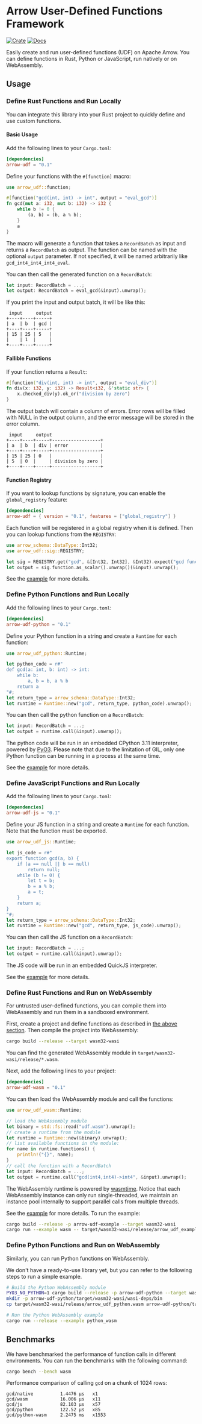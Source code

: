 # Arrow User-Defined Functions Framework

[![Crate](https://img.shields.io/crates/v/arrow-udf.svg)](https://crates.io/crates/arrow-udf)
[![Docs](https://docs.rs/arrow-udf/badge.svg)](https://docs.rs/arrow-udf)

Easily create and run user-defined functions (UDF) on Apache Arrow.
You can define functions in Rust, Python or JavaScript, run natively or on WebAssembly.

## Usage

### Define Rust Functions and Run Locally

You can integrate this library into your Rust project to quickly define and use custom functions.

#### Basic Usage

Add the following lines to your `Cargo.toml`:

```toml
[dependencies]
arrow-udf = "0.1"
```

Define your functions with the `#[function]` macro:

```rust
use arrow_udf::function;

#[function("gcd(int, int) -> int", output = "eval_gcd")]
fn gcd(mut a: i32, mut b: i32) -> i32 {
    while b != 0 {
        (a, b) = (b, a % b);
    }
    a
}
```

The macro will generate a function that takes a `RecordBatch` as input and returns a `RecordBatch` as output.
The function can be named with the optional `output` parameter.
If not specified, it will be named arbitrarily like `gcd_int4_int4_int4_eval`.

You can then call the generated function on a `RecordBatch`:

```rust
let input: RecordBatch = ...;
let output: RecordBatch = eval_gcd(&input).unwrap();
```

If you print the input and output batch, it will be like this:

```text
 input     output
+----+----+-----+
| a  | b  | gcd |
+----+----+-----+
| 15 | 25 | 5   |
|    | 1  |     |
+----+----+-----+
```

#### Fallible Functions

If your function returns a `Result`:

```rust
#[function("div(int, int) -> int", output = "eval_div")]
fn div(x: i32, y: i32) -> Result<i32, &'static str> {
    x.checked_div(y).ok_or("division by zero")
}
```

The output batch will contain a column of errors. Error rows will be filled with NULL in the output column,
and the error message will be stored in the error column.

```text
 input     output
+----+----+-----+------------------+
| a  | b  | div | error            |
+----+----+-----+------------------+
| 15 | 25 | 0   |                  |
| 5  | 0  |     | division by zero |
+----+----+-----+------------------+
```

#### Function Registry

If you want to lookup functions by signature, you can enable the `global_registry` feature:

```toml
[dependencies]
arrow-udf = { version = "0.1", features = ["global_registry"] }
```

Each function will be registered in a global registry when it is defined.
Then you can lookup functions from the `REGISTRY`:

```rust
use arrow_schema::DataType::Int32;
use arrow_udf::sig::REGISTRY;

let sig = REGISTRY.get("gcd", &[Int32, Int32], &Int32).expect("gcd function");
let output = sig.function.as_scalar().unwrap()(&input).unwrap();
```

See the [example](./arrow-udf/examples/rust.rs) for more details.

### Define Python Functions and Run Locally

Add the following lines to your `Cargo.toml`:

```toml
[dependencies]
arrow-udf-python = "0.1"
```

Define your Python function in a string and create a `Runtime` for each function:

```rust
use arrow_udf_python::Runtime;

let python_code = r#"
def gcd(a: int, b: int) -> int:
    while b:
        a, b = b, a % b
    return a
"#;
let return_type = arrow_schema::DataType::Int32;
let runtime = Runtime::new("gcd", return_type, python_code).unwrap();
```

You can then call the python function on a `RecordBatch`:

```rust
let input: RecordBatch = ...;
let output = runtime.call(&input).unwrap();
```

The python code will be run in an embedded CPython 3.11 interpreter, powered by [PyO3](pyo3.rs).
Please note that due to the limitation of GIL, only one Python function can be running in a process at the same time.

See the [example](./arrow-udf-python/examples/python.rs) for more details.

### Define JavaScript Functions and Run Locally

Add the following lines to your `Cargo.toml`:

```toml
[dependencies]
arrow-udf-js = "0.1"
```

Define your JS function in a string and create a `Runtime` for each function.
Note that the function must be exported.

```rust
use arrow_udf_js::Runtime;

let js_code = r#"
export function gcd(a, b) {
    if (a == null || b == null) 
        return null;
    while (b != 0) {
        let t = b;
        b = a % b;
        a = t;
    }
    return a;
}
"#;
let return_type = arrow_schema::DataType::Int32;
let runtime = Runtime::new("gcd", return_type, js_code).unwrap();
```

You can then call the JS function on a `RecordBatch`:

```rust
let input: RecordBatch = ...;
let output = runtime.call(&input).unwrap();
```

The JS code will be run in an embedded QuickJS interpreter.

See the [example](./arrow-udf-js/examples/js.rs) for more details.

### Define Rust Functions and Run on WebAssembly

For untrusted user-defined functions, you can compile them into WebAssembly and run them in a sandboxed environment.

First, create a project and define functions as described in [the above section](#define-rust-functions-and-run-locally).
Then compile the project into WebAssembly:

```sh
cargo build --release --target wasm32-wasi
```

You can find the generated WebAssembly module in `target/wasm32-wasi/release/*.wasm`.

Next, add the following lines to your project:

```toml
[dependencies]
arrow-udf-wasm = "0.1"
```

You can then load the WebAssembly module and call the functions:

```rust
use arrow_udf_wasm::Runtime;

// load the WebAssembly module
let binary = std::fs::read("udf.wasm").unwrap();
// create a runtime from the module
let runtime = Runtime::new(&binary).unwrap();
// list available functions in the module:
for name in runtime.functions() {
    println!("{}", name);
}
// call the function with a RecordBatch
let input: RecordBatch = ...;
let output = runtime.call("gcd(int4,int4)->int4", &input).unwrap();
```

The WebAssembly runtime is powered by [wasmtime](https://wasmtime.dev/). 
Notice that each WebAssembly instance can only run single-threaded, we maintain an instance pool internally to support parallel calls from multiple threads.

See the [example](./arrow-udf-wasm/examples/wasm.rs) for more details. To run the example:

```sh
cargo build --release -p arrow-udf-example --target wasm32-wasi
cargo run --example wasm -- target/wasm32-wasi/release/arrow_udf_example.wasm
```

### Define Python Functions and Run on WebAssembly

Similarly, you can run Python functions on WebAssembly.

We don't have a ready-to-use library yet, but you can refer to the following steps to run a simple example.

```sh
# Build the Python WebAssembly module
PYO3_NO_PYTHON=1 cargo build --release -p arrow-udf-python --target wasm32-wasi
mkdir -p arrow-udf-python/target/wasm32-wasi/wasi-deps/bin
cp target/wasm32-wasi/release/arrow_udf_python.wasm arrow-udf-python/target/wasm32-wasi/wasi-deps/bin/python.wasm

# Run the Python WebAssembly example
cargo run --release --example python_wasm
```

## Benchmarks

We have benchmarked the performance of function calls in different environments.
You can run the benchmarks with the following command:

```sh
cargo bench --bench wasm
```

Performance comparison of calling `gcd` on a chunk of 1024 rows:

```
gcd/native          1.4476 µs   x1
gcd/wasm            16.006 µs   x11
gcd/js              82.103 µs   x57
gcd/python          122.52 µs   x85
gcd/python-wasm     2.2475 ms   x1553
```
